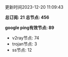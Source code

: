 更新时间2023-12-20 11:09:43

**总订阅: 21**
**总节点: 456**

**google ping有效节点: 89**
- v2ray节点: 74
- trojan节点: 3
- ss节点: 12
